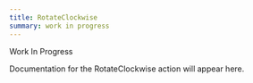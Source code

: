 ```yaml
---
title: RotateClockwise
summary: work in progress
---
```


Work In Progress

Documentation for the RotateClockwise action will appear here.